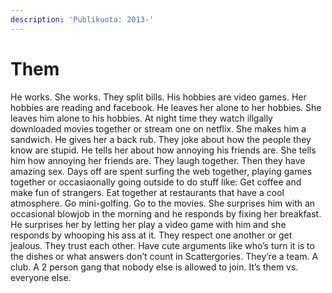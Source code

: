 ```yaml
---
description: 'Publikuota: 2013-'
---
```


# Them

He works. She works. They split bills. His hobbies are video games. Her hobbies are reading and facebook. He leaves her alone to her hobbies. She leaves him alone to his hobbies. At night time they watch illgally downloaded movies together or stream one on netflix. She makes him a sandwich. He gives her a back rub. They joke about how the people they know are stupid. He tells her about how annoying his friends are. She tells him how annoying her friends are. They laugh together. Then they have amazing sex. Days off are spent surfing the web together, playing games together or occasiaonally going outside to do stuff like: Get coffee and make fun of strangers. Eat together at restaurants that have a cool atmosphere. Go mini-golfing. Go to the movies. She surprises him with an occasional blowjob in the morning and he responds by fixing her breakfast. He surprises her by letting her play a video game with him and she responds by whooping his ass at it. They respect one another or get jealous. They trust each other. Have cute arguments like who’s turn it is to the dishes or what answers don’t count in Scattergories. They’re a team. A club. A 2 person gang that nobody else is allowed to join. It’s them vs. everyone else.


